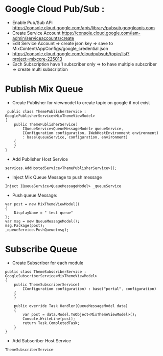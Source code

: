 # Google Cloud Pub/Sub :

- Enable Pub/Sub APi https://console.cloud.google.com/apis/library/pubsub.googleapis.com
- Create Service Account https://console.cloud.google.com/iam-admin/serviceaccounts/create
- Edit Service Account => create json key => save to MixContent/AppConfigs/google_credential.json
- https://console.cloud.google.com/cloudpubsub/topic/list?project=mixcore-225013
- Each Subscription have 1 subscriber only => to have multiple subscriber => create multi subscription
# Publish Mix Queue
- Create Publisher for viewmodel to create topic on google if not exist
```
 public class ThemePublisherService : GooglePublisherService<MixThemeViewModel>
{
    public ThemePublisherService(
        IQueueService<QueueMessageModel> queueService, 
        IConfiguration configuration, IWebHostEnvironment environment) 
        : base(queueService, configuration, environment)
    {
    }
}
```
- Add Publisher Host Service
```
services.AddHostedService<ThemePublisherService>();
```
- Inject Mix Queue Message to push message
```
Inject IQueueService<QueueMessageModel> _queueService
```
- Push queue Message:
```
var post = new MixThemeViewModel()
{
    DisplayName = " test queue"
};
var msg = new QueueMessageModel();
msg.Package(post);
_queueService.PushQueue(msg);
```
# Subscribe Queue
- Create Subscriber for each module
```
public class ThemeSubscriberService : GoogleSubscriberService<MixThemeViewModel>
{
    public ThemeSubscriberService(
        IConfiguration configuration) : base("portal", configuration)
    {
    }

    public override Task Handler(QueueMessageModel data)
    {
        var post = data.Model.ToObject<MixThemeViewModel>();
        Console.WriteLine(post);
        return Task.CompletedTask;
    }
}
```
- Add Subscriber Host Service
```
ThemeSubscriberService
```